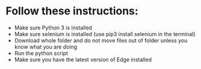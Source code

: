 # Follow these instructions:

- Make sure Python 3 is installed
- Make sure selenium is installed (use pip3 install selenium in the terminal)
- Download whole folder and do not move files out of folder unless you know what you are doing
- Run the python script
- Make sure you have the latest version of Edge installed